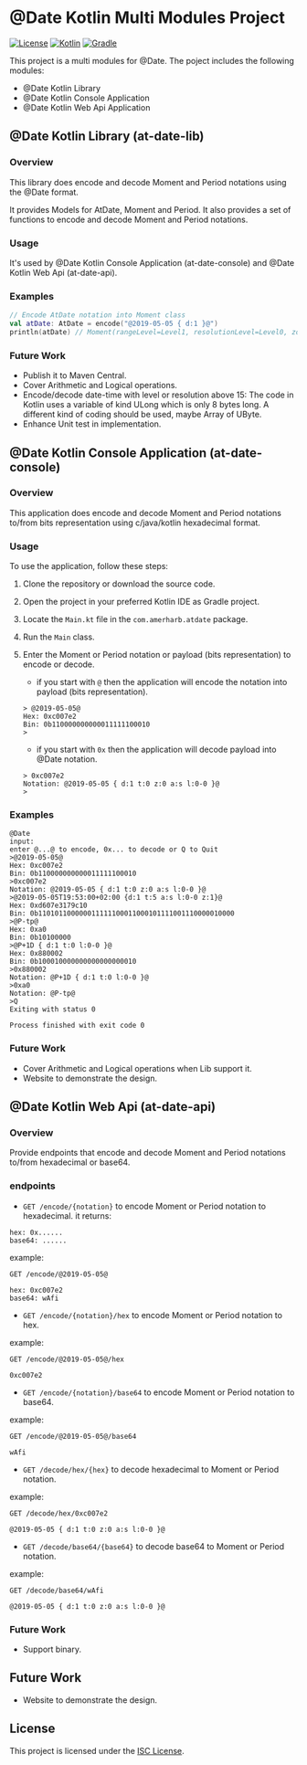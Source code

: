 # @Date Kotlin Multi Modules Project

[![License](https://img.shields.io/badge/License-ISC-blue.svg)](https://opensource.org/licenses/ISC)
[![Kotlin](https://img.shields.io/badge/Kotlin-1.8.0-blue.svg)](https://kotlinlang.org/)
[![Gradle](https://img.shields.io/badge/Gradle-7.4.2-blue.svg)](https://gradle.org/)

This project is a multi modules for @Date. The poject includes the following modules:
- @Date Kotlin Library
- @Date Kotlin Console Application
- @Date Kotlin Web Api Application

## @Date Kotlin Library (at-date-lib)
### Overview
This library does encode and decode Moment and Period notations using the @Date format.

It provides Models for AtDate, Moment and Period. It also provides a set of functions to encode and decode Moment and Period notations.

### Usage
It's used by @Date Kotlin Console Application (at-date-console) and @Date Kotlin Web Api (at-date-api).

### Examples
```kotlin
// Encode AtDate notation into Moment class
val atDate: AtDate = encode("@2019-05-05 { d:1 }@")
println(atDate) // Moment(rangeLevel=Level1, resolutionLevel=Level0, zoneLevel=Level0, accuracy=Start, leapSecondsFlag=0, date=1009, time=null, zone=null, plusLeapSeconds=null, minusLeapSeconds=null)
```

### Future Work
- Publish it to Maven Central.
- Cover Arithmetic and Logical operations.
- Encode/decode date-time with level or resolution above 15: The code in Kotlin uses a variable of kind ULong which is only 8 bytes long. A different kind of coding should be used, maybe Array of UByte.
- Enhance Unit test in implementation.

## @Date Kotlin Console Application (at-date-console)
### Overview
This application does encode and decode Moment and Period notations to/from bits representation using c/java/kotlin hexadecimal format.

### Usage
To use the application, follow these steps:

1. Clone the repository or download the source code.
2. Open the project in your preferred Kotlin IDE as Gradle project.
3. Locate the `Main.kt` file in the `com.amerharb.atdate` package.
4. Run the `Main` class.
5. Enter the Moment or Period notation or payload (bits representation) to encode or decode.
    - if you start with `@` then the application will encode the notation into payload (bits representation).
    ```shell
   > @2019-05-05@
   Hex: 0xc007e2
   Bin: 0b110000000000011111100010
   >
    ```
    
    - if you start with `0x` then the application will decode payload into @Date notation.  
    ```shell
   > 0xc007e2
   Notation: @2019-05-05 { d:1 t:0 z:0 a:s l:0-0 }@
   >
    ```

### Examples
```shell
@Date
input: 
enter @...@ to encode, 0x... to decode or Q to Quit
>@2019-05-05@
Hex: 0xc007e2
Bin: 0b110000000000011111100010
>0xc007e2
Notation: @2019-05-05 { d:1 t:0 z:0 a:s l:0-0 }@
>@2019-05-05T19:53:00+02:00 {d:1 t:5 a:s l:0-0 z:1}@
Hex: 0xd607e3179c10
Bin: 0b110101100000011111100011000101111001110000010000
>@P-tp@
Hex: 0xa0
Bin: 0b10100000
>@P+1D { d:1 t:0 l:0-0 }@
Hex: 0x880002
Bin: 0b100010000000000000000010
>0x880002
Notation: @P+1D { d:1 t:0 l:0-0 }@
>0xa0
Notation: @P-tp@
>Q
Exiting with status 0

Process finished with exit code 0
```

### Future Work
- Cover Arithmetic and Logical operations when Lib support it.
- Website to demonstrate the design.

## @Date Kotlin Web Api (at-date-api)
### Overview
Provide endpoints that encode and decode Moment and Period notations to/from hexadecimal or base64.

### endpoints
- `GET /encode/{notation}` to encode Moment or Period notation to hexadecimal.
it returns:
``` 
hex: 0x......
base64: ......
```
example:
``` HTTP
GET /encode/@2019-05-05@

hex: 0xc007e2
base64: wAfi
```

- `GET /encode/{notation}/hex` to encode Moment or Period notation to hex.

example:
``` HTTP
GET /encode/@2019-05-05@/hex

0xc007e2
```

- `GET /encode/{notation}/base64` to encode Moment or Period notation to base64.

example:
``` HTTP
GET /encode/@2019-05-05@/base64

wAfi
```

- `GET /decode/hex/{hex}` to decode hexadecimal to Moment or Period notation.

example:
``` HTTP
GET /decode/hex/0xc007e2

@2019-05-05 { d:1 t:0 z:0 a:s l:0-0 }@
```

- `GET /decode/base64/{base64}` to decode base64 to Moment or Period notation.

example:
``` HTTP
GET /decode/base64/wAfi

@2019-05-05 { d:1 t:0 z:0 a:s l:0-0 }@
```

### Future Work
- Support binary.

## Future Work
- Website to demonstrate the design.

## License
This project is licensed under the [ISC License](LICENSE).
